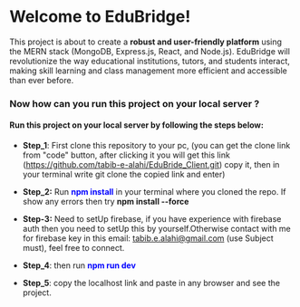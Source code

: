 # Welcome to EduBridge!
This project is about to create a **robust and user-friendly platform** using the MERN stack (MongoDB, Express.js, React, and Node.js). EduBridge will revolutionize the way educational institutions, tutors, and students interact, making skill learning and class management more efficient and accessible than ever before.


### Now how can you run this project on your local server ?

#### Run this project on your local server by following the steps below:

- **Step_1**: First clone this repository to your pc, (you can get the clone link from "code" button, after clicking it you will get this link (https://github.com/tabib-e-alahi/EduBride_Client.git) copy it, then in your terminal write git clone the copied link and enter)

- **Step_2:** Run <font color="blue">**npm install**</font> in your terminal where you cloned the repo. If show any errors then try **npm install --force**

- **Step-3:** Need to setUp firebase, if you have experience with firebase auth then you need to setUp this by yourself.Otherwise contact with me for firebase key in this email: <font  color="green">tabib.e.alahi@gmail.com</font> (use Subject must), feel free to connect.

- **Step_4**: then run  <font color="blue">**npm run dev**</font> 

- **Step_5**: copy the localhost link and paste in any browser and see the project.